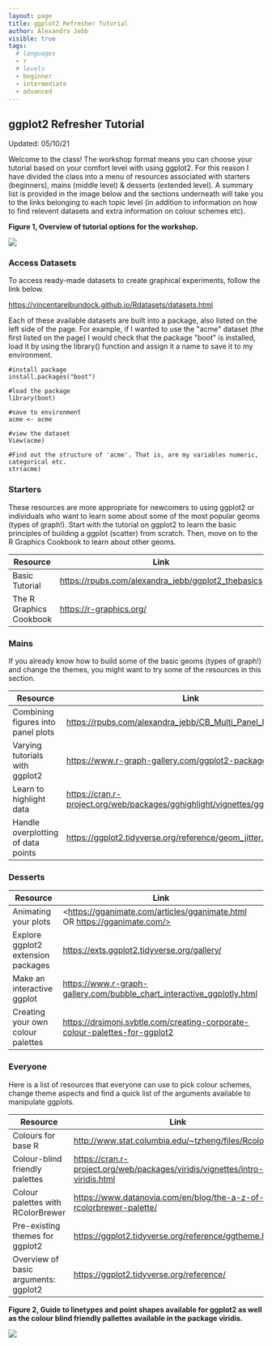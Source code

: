 ```yaml
---
layout: page
title: ggplot2 Refresher Tutorial
author: Alexandra Jebb
visible: true
tags: 
  # languages
  - r
  # levels
  - beginner
  - intermediate
  - advanced
---
```


## ggplot2 Refresher Tutorial

Updated: 05/10/21 

Welcome to the class! The workshop format means you can choose your tutorial based on your comfort level with using ggplot2. For this reason I have divided the class into a menu of resources associated with starters (beginners), mains (middle level) & desserts (extended level). A summary list is provided in the image below and the sections underneath will take you to the links belonging to each topic level (in addition to information on how to find relevent datasets and extra information on colour schemes etc).

**Figure 1, Overview of tutorial options for the workshop.**

<img src="../images/Class Menu.png">

### Access Datasets

To access ready-made datasets to create graphical experiments, follow the link below. 

<https://vincentarelbundock.github.io/Rdatasets/datasets.html>

Each of these available datasets are built into a package, also listed on the left side of the page. For example, if I wanted to use the "acme" dataset (the first listed on the page) I would check that the package "boot" is installed, load it by using the library() function and assign it a name to save it to my environment.

```
#install package
install.packages("boot")

#load the package
library(boot)

#save to environment
acme <- acme

#view the dataset
View(acme)

#Find out the structure of 'acme'. That is, are my variables numeric, categorical etc.
str(acme)
```

### Starters

These resources are more appropriate for newcomers to using ggplot2 or individuals who want to learn some about some of the most popular geoms (types of graph!). Start with the tutorial on ggplot2 to learn the basic principles of building a ggplot (scatter) from scratch. Then, move on to the R Graphics Cookbook to learn about other geoms. 

Resource | Link
--- | ---
Basic Tutorial | <https://rpubs.com/alexandra_jebb/ggplot2_thebasics>
The R Graphics Cookbook | <https://r-graphics.org/>

### Mains

If you already know how to build some of the basic geoms (types of graph!) and change the themes, you might want to try some of the resources in this section.

Resource                                 | Link
-----------------------------------------|----------------------------------------------------------------------------------
Combining figures into panel plots       | <https://rpubs.com/alexandra_jebb/CB_Multi_Panel_Plots>
Varying tutorials with ggplot2           | <https://www.r-graph-gallery.com/ggplot2-package.html>
Learn to highlight data                  | <https://cran.r-project.org/web/packages/gghighlight/vignettes/gghighlight.html>
Handle overplotting of data points       | <https://ggplot2.tidyverse.org/reference/geom_jitter.html>


### Desserts

Resource                                 | Link
-----------------------------------------|--------------------------------------------------------------------------
Animating your plots                     | <https://gganimate.com/articles/gganimate.html OR https://gganimate.com/>
Explore ggplot2 extension packages       | <https://exts.ggplot2.tidyverse.org/gallery/>
Make an interactive ggplot               | <https://www.r-graph-gallery.com/bubble_chart_interactive_ggplotly.html>
Creating your own colour palettes        | <https://drsimonj.svbtle.com/creating-corporate-colour-palettes-for-ggplot2>


### Everyone

Here is a list of resources that everyone can use to pick colour schemes, change theme aspects and find a quick list of the arguments available to manipulate ggplots. 

Resource                              | Link                                                                              
--------------------------------------|-----------------------------------------------------------------------------------
Colours for base R                    | <http://www.stat.columbia.edu/~tzheng/files/Rcolor.pdf>
Colour-blind friendly palettes        | <https://cran.r-project.org/web/packages/viridis/vignettes/intro-to-viridis.html>
Colour palettes with RColorBrewer     | <https://www.datanovia.com/en/blog/the-a-z-of-rcolorbrewer-palette/>
Pre-existing themes for ggplot2       | <https://ggplot2.tidyverse.org/reference/ggtheme.html>
Overview of basic arguments: ggplot2  | <https://ggplot2.tidyverse.org/reference/>


**Figure 2, Guide to linetypes and point shapes available for ggplot2 as well as the colour blind friendly pallettes available in the package viridis.**

<img src="../images/aesthetics guide.png">
